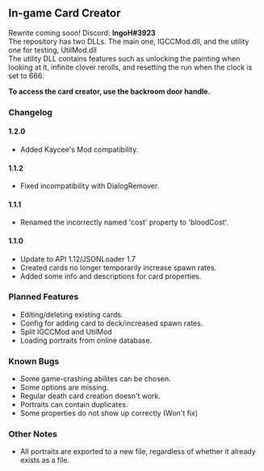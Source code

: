 ## In-game Card Creator ##
Rewrite coming soon!
Discord: **IngoH#3923**<br>
The repository has two DLLs. The main one, IGCCMod.dll, and the utility one for testing, UtilMod.dll<br>
The utility DLL contains features such as unlocking the painting when looking at it, infinite clover rerolls, and resetting the run when the clock is set to 666.

**To access the card creator, use the backroom door handle.**<br>

### Changelog ###

#### 1.2.0
- Added Kaycee's Mod compatibility.

#### 1.1.2
- Fixed incompatibility with DialogRemover.

#### 1.1.1
- Renamed the incorrectly named 'cost' property to 'bloodCost'.

#### 1.1.0
- Update to API 1.12/JSONLoader 1.7
- Created cards no longer temporarily increase spawn rates.
- Added some info and descriptions for card properties.

### Planned Features ###
- Editing/deleting existing cards.
- Config for adding card to deck/increased spawn rates.
- Split IGCCMod and UtilMod
- Loading portraits from online database.

### Known Bugs ###
- Some game-crashing abilites can be chosen.
- Some options are missing.
- Regular death card creation doesn't work.
- Portraits can contain duplicates.
- Some properties do not show up correctly (Won't fix)

### Other Notes ###
- All portraits are exported to a new file, regardless of whether it already exists as a file.
